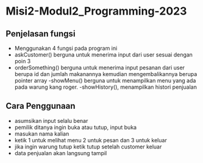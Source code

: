 # Misi2-Modul2_Programming-2023

## Penjelasan fungsi

- Menggunakan 4 fungsi pada program ini
- askCustomer() berguna untuk menerima input dari user sesuai dengan poin 3
- orderSomething() berguna untuk menerima input pesanan dari user berupa id dan jumlah makanannya kemudian mengembalikannya berupa pointer array
  -showMenu() berguna untuk menampilkan menu yang ada pada warung kang roger.
  -showHistory(), menampilkan histori penjualan

## Cara Penggunaan

- asumsikan input selalu benar
- pemilik ditanya ingin buka atau tutup, input buka
- masukan nama kalian
- ketik 1 untuk melihat menu 2 untuk pesan dan 3 untuk keluar
- jika ingin warung tutup ketik tutup setelah customer keluar
- data penjualan akan langsung tampil
